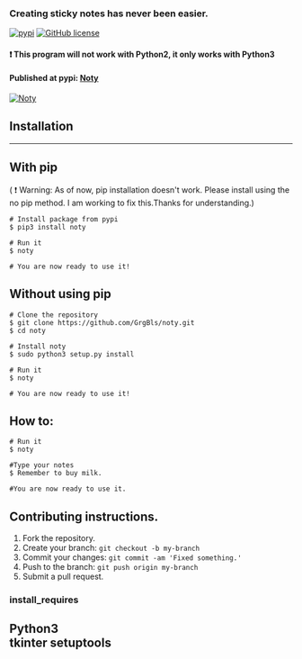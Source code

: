 ### Creating sticky notes has never been easier.

[![pypi](https://img.shields.io/pypi/v/Noty.svg)](https://pypi.python.org/pypi/Noty)
[![GitHub license](https://img.shields.io/github/license/GrgBls/Noty.svg)](https://github.com/GrgBls/Noty)


#### :heavy_exclamation_mark: This program will not work with Python2, it only works with Python3
#### Published at pypi: [Noty](https://pypi.python.org/pypi/Noty)

<a href="https://cloud.githubusercontent.com/assets/24195309/26754364/e3bcdbce-4879-11e7-924b-82e9dc434b50.gif"><img src="https://cloud.githubusercontent.com/assets/24195309/26754364/e3bcdbce-4879-11e7-924b-82e9dc434b50.gif" title="Noty"/></a>




## Installation
---

## With pip
( :heavy_exclamation_mark: Warning: As of now, pip installation doesn't work. Please install using the no pip method. I am working to fix this.Thanks for understanding.)

    # Install package from pypi
    $ pip3 install noty
    
    # Run it
    $ noty
    
    # You are now ready to use it!

## Without using pip
    
    # Clone the repository
    $ git clone https://github.com/GrgBls/noty.git
    $ cd noty
    
    # Install noty
    $ sudo python3 setup.py install
    
    # Run it
    $ noty
    
    # You are now ready to use it!
    
## How to:
    
    # Run it
    $ noty
    
    #Type your notes
    $ Remember to buy milk.
    
    #You are now ready to use it.
    
    
## Contributing instructions.

1. Fork the repository.
2. Create your branch: `git checkout -b my-branch`
3. Commit your changes: `git commit -am 'Fixed something.'`
4. Push to the branch: `git push origin my-branch`
5. Submit a pull request.
    


### install_requires
Python3  
tkinter
setuptools
---
